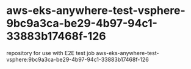 # aws-eks-anywhere-test-vsphere-9bc9a3ca-be29-4b97-94c1-33883b17468f-126
repository for use with E2E test job aws-eks-anywhere-test-vsphere:9bc9a3ca-be29-4b97-94c1-33883b17468f-126
